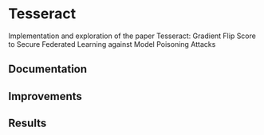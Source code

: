 # Tesseract
Implementation and exploration of the paper Tesseract: Gradient Flip Score to Secure Federated Learning against Model Poisoning Attacks

## Documentation

## Improvements 

## Results
